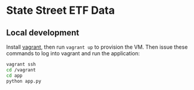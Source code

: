 # State Street ETF Data

## Local development

Install [vagrant](http://www.vagrantup.com/), then run `vagrant up` to provision the VM. Then issue these commands to log into vagrant and run the application:

```bash
vagrant ssh
cd /vagrant
cd app
python app.py
```